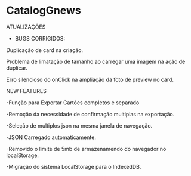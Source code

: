 # CatalogGnews


ATUALIZAÇÔES

- BUGS CORRIGIDOS:
  
Duplicação de card na criação.

Problema de limatação de tamanho ao carregar uma imagem na ação de duplicar.

Erro silencioso do onClick na ampliação da foto de preview no card.

NEW FEATURES

-Função para Exportar Cartões completos e separado

-Remoção da necessidade de confirmação multiplas na exportação.

-Seleção de multiplos json na mesma janela de navegação.

-JSON Carregado automaticamente.

-Removido o limite de 5mb de armazenamendo do navegador no localStorage.

-Migração do sistema LocalStorage para o IndexedDB.

